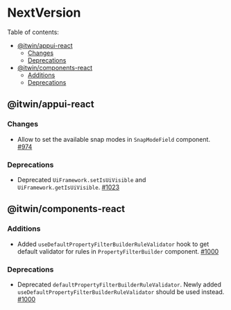 # NextVersion <!-- omit from toc -->

Table of contents:

- [@itwin/appui-react](#itwinappui-react)
  - [Changes](#changes)
  - [Deprecations](#deprecations)
- [@itwin/components-react](#itwincomponents-react)
  - [Additions](#additions)
  - [Deprecations](#deprecations-1)

## @itwin/appui-react

### Changes

- Allow to set the available snap modes in `SnapModeField` component. [#974](https://github.com/iTwin/appui/pull/974)

### Deprecations

- Deprecated `UiFramework.setIsUiVisible` and `UiFramework.getIsUiVisible`. [#1023](https://github.com/iTwin/appui/pull/1023)

## @itwin/components-react

### Additions

- Added `useDefaultPropertyFilterBuilderRuleValidator` hook to get default validator for rules in `PropertyFilterBuilder` component. [#1000](https://github.com/iTwin/appui/pull/1000)

### Deprecations

- Deprecated `defaultPropertyFilterBuilderRuleValidator`. Newly added `useDefaultPropertyFilterBuilderRuleValidator` should be used instead. [#1000](https://github.com/iTwin/appui/pull/1000)
